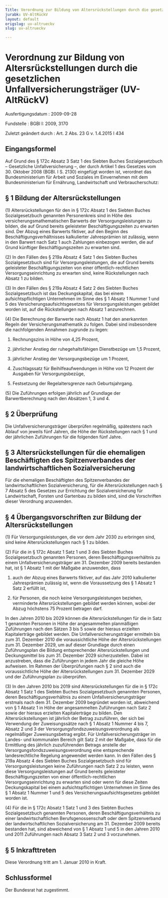 ```yaml
---
Title: Verordnung zur Bildung von Altersrückstellungen durch die gesetzlichen Unfallversicherungsträger
jurabk: UV-AltRückV
layout: default
origslug: uv-altrueckv
slug: uv-altrueckv

---
```


# Verordnung zur Bildung von Altersrückstellungen durch die gesetzlichen Unfallversicherungsträger (UV-AltRückV)

Ausfertigungsdatum
:   2009-09-28

Fundstelle
:   BGBl I: 2009, 3170

Zuletzt geändert durch
:   Art. 2 Abs. 23 G v. 1.4.2015 I 434


## Eingangsformel

Auf Grund des § 172c Absatz 3 Satz 1 des Siebten Buches
Sozialgesetzbuch – Gesetzliche Unfallversicherung –, der durch Artikel
1 des Gesetzes vom 30. Oktober 2008 (BGBl. I S. 2130) eingefügt worden
ist, verordnet das Bundesministerium für Arbeit und Soziales im
Einvernehmen mit dem Bundesministerium für Ernährung, Landwirtschaft
und Verbraucherschutz:


## § 1 Bildung der Altersrückstellungen

(1) Altersrückstellungen für den in § 172c Absatz 1 des Siebten Buches
Sozialgesetzbuch genannten Personenkreis sind in Höhe des
versicherungsmathematischen Barwerts der Versorgungsleistungen zu
bilden, die auf Grund bereits geleisteter Beschäftigungszeiten zu
erwarten sind. Der Abzug eines Barwerts fiktiver, auf den Beginn des
Beschäftigungsverhältnisses kalkulierter Jahresprämien ist zulässig,
wenn in den Barwert nach Satz 1 auch Zahlungen einbezogen werden, die
auf Grund künftiger Beschäftigungszeiten zu erwarten sind.

(2) In den Fällen des § 219a Absatz 4 Satz 1 des Siebten Buches
Sozialgesetzbuch sind für Versorgungsleistungen, die auf Grund bereits
geleisteter Beschäftigungszeiten von einer öffentlich-rechtlichen
Versorgungseinrichtung zu erwarten sind, keine Rückstellungen nach
Absatz 1 zu bilden.

(3) In den Fällen des § 219a Absatz 4 Satz 2 des Siebten Buches
Sozialgesetzbuch ist das Deckungskapital, das bei einem
aufsichtspflichtigen Unternehmen im Sinne des § 1 Absatz 1 Nummer 1
und 5 des Versicherungsaufsichtsgesetzes für Versorgungsleistungen
gebildet worden ist, auf die Rückstellungen nach Absatz 1 anzurechnen.

(4) Die Berechnung der Barwerte nach Absatz 1 hat den anerkannten
Regeln der Versicherungsmathematik zu folgen. Dabei sind insbesondere
die nachfolgenden Annahmen zugrunde zu legen:

1.  Rechnungszins in Höhe von 4,25 Prozent,


2.  jährlicher Anstieg der ruhegehaltsfähigen Dienstbezüge um 1,5 Prozent,


3.  jährlicher Anstieg der Versorgungsbezüge um 1 Prozent,


4.  Zuschlagssatz für Beihilfeaufwendungen in Höhe von 12 Prozent der
    Ausgaben für Versorgungsbezüge,


5.  Festsetzung der Regelaltersgrenze nach Geburtsjahrgang.




(5) Die Zuführungen erfolgen jährlich auf Grundlage der
Barwertberechnung nach den Absätzen 1, 3 und 4.


## § 2 Überprüfung

Die Unfallversicherungsträger überprüfen regelmäßig, spätestens nach
Ablauf von jeweils fünf Jahren, die Höhe der Rückstellungen nach § 1
und der jährlichen Zuführungen für die folgenden fünf Jahre.


## § 3 Altersrückstellungen für die ehemaligen Beschäftigten des Spitzenverbandes der landwirtschaftlichen Sozialversicherung

Für die ehemaligen Beschäftigten des Spitzenverbandes der
landwirtschaftlichen Sozialversicherung, für die Altersrückstellungen
nach § 7 Absatz 5 des Gesetzes zur Errichtung der Sozialversicherung
für Landwirtschaft, Forsten und Gartenbau zu bilden sind, sind die
Vorschriften dieser Verordnung anzuwenden.


## § 4 Übergangsvorschriften zur Bildung der Altersrückstellungen

(1) Für Versorgungsleistungen, die vor dem Jahr 2030 zu erbringen
sind, sind keine Altersrückstellungen nach § 1 zu bilden.

(2) Für die in § 172c Absatz 1 Satz 1 und 3 des Siebten Buches
Sozialgesetzbuch genannten Personen, deren Beschäftigungsverhältnis zu
einem Unfallversicherungsträger am 31. Dezember 2009 bereits bestanden
hat, ist § 1 Absatz 1 mit der Maßgabe anzuwenden, dass

1.  auch der Abzug eines Barwerts fiktiver, auf das Jahr 2010 kalkulierter
    Jahresprämien zulässig ist, wenn die Voraussetzung des § 1 Absatz 1
    Satz 2 erfüllt ist,


2.  für Personen, die noch keine Versorgungsleistungen beziehen,
    verminderte Altersrückstellungen gebildet werden können, wobei der
    Abzug höchstens 75 Prozent betragen darf.



In den Jahren 2010 bis 2029 können die Altersrückstellungen für die in
Satz 1 genannten Personen in Höhe der angesammelten planmäßigen
Zuführungen nach den Sätzen 3 bis 5 sowie der hieraus erzielten
Kapitalerträge gebildet werden. Die Unfallversicherungsträger
ermitteln bis zum 31. Dezember 2010 die voraussichtliche Höhe der
Altersrückstellungen zum 31. Dezember 2029, um auf dieser Grundlage
durch einen Zuführungsplan die Bildung entsprechender
Altersrückstellungen und Deckungsmittel bis zum 31. Dezember 2029
sicherzustellen. Dabei ist anzustreben, dass die Zuführungen in jedem
Jahr die gleiche Höhe aufweisen. Im Rahmen der Überprüfungen nach § 2
sind auch die voraussichtliche Höhe der Altersrückstellungen zum 31.
Dezember 2029 und der Zuführungsplan zu überprüfen.

(3) In den Jahren 2010 bis 2019 sind Altersrückstellungen für die in §
172c Absatz 1 Satz 1 des Siebten Buches Sozialgesetzbuch genannten
Personen, deren Beschäftigungsverhältnis zu einem
Unfallversicherungsträger erstmals nach dem 31. Dezember 2009
begründet worden ist, abweichend von § 1 Absatz 1 in Höhe der
angesammelten Zuführungen nach Satz 2 sowie der hieraus erzielten
Kapitalerträge zu bilden. Den Altersrückstellungen ist jährlich der
Betrag zuzuführen, der sich bei Verwendung der Zuweisungssätze nach §
1 Absatz 1 Nummer 4 bis 7, Absatz 2 und 3 der
Versorgungsfondszuweisungsverordnung als regelmäßiger Zuweisungsbetrag
ergibt. Für Unfallversicherungsträger im Landes- und kommunalen
Bereich gilt Satz 2 mit der Maßgabe, dass für die Ermittlung des
jährlich zuzuführenden Betrags anstelle der
Versorgungsfondszuweisungsverordnung eine entsprechende
landesrechtliche Regelung angewendet werden kann. In den Fällen des §
219a Absatz 4 des Siebten Buches Sozialgesetzbuch sind für
Versorgungsleistungen keine Zuführungen nach Satz 2 zu leisten, wenn
diese Versorgungsleistungen auf Grund bereits geleisteter
Beschäftigungszeiten von einer öffentlich-rechtlichen
Versorgungseinrichtung zu erwarten sind oder wenn für diese Zeiten
Deckungskapital bei einem aufsichtspflichtigen Unternehmen im Sinne
des § 1 Absatz 1 Nummer 1 und 5 des Versicherungsaufsichtsgesetzes
gebildet worden ist.

(4) Für die in § 172c Absatz 1 Satz 1 und 3 des Siebten Buches
Sozialgesetzbuch genannten Personen, deren Beschäftigungsverhältnis zu
einer landwirtschaftlichen Berufsgenossenschaft oder dem
Spitzenverband der landwirtschaftlichen Sozialversicherung am 31.
Dezember 2009 bereits bestanden hat, sind abweichend von § 1 Absatz 1
und 5 in den Jahren 2010 und 2011 Zuführungen nach Absatz 3 Satz 2 und
3 vorzunehmen.


## § 5 Inkrafttreten

Diese Verordnung tritt am 1. Januar 2010 in Kraft.


## Schlussformel

Der Bundesrat hat zugestimmt.

